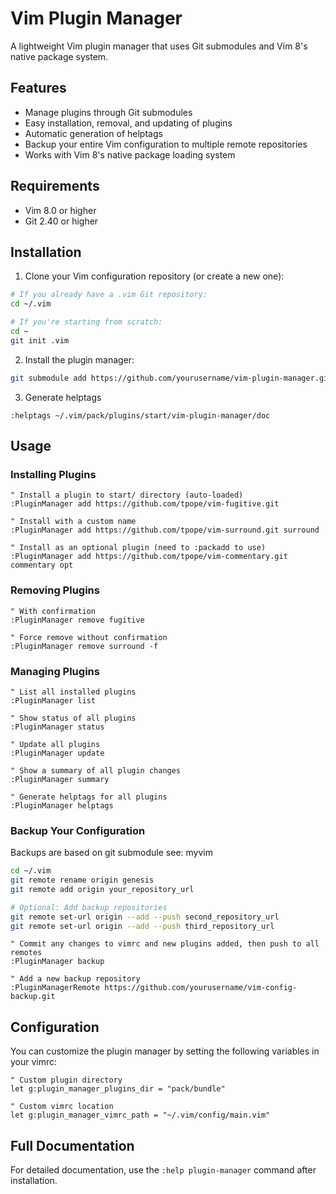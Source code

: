 # Vim Plugin Manager

A lightweight Vim plugin manager that uses Git submodules and Vim 8's native package system.

## Features

- Manage plugins through Git submodules
- Easy installation, removal, and updating of plugins
- Automatic generation of helptags
- Backup your entire Vim configuration to multiple remote repositories
- Works with Vim 8's native package loading system

## Requirements

- Vim 8.0 or higher
- Git 2.40 or higher

## Installation

1. Clone your Vim configuration repository (or create a new one):

```bash
# If you already have a .vim Git repository:
cd ~/.vim

# If you're starting from scratch:
cd ~
git init .vim
```

2. Install the plugin manager:

```bash
git submodule add https://github.com/yourusername/vim-plugin-manager.git ~/.vim/pack/plugins/start/vim-plugin-manager
```


3. Generate helptags

```vim
:helptags ~/.vim/pack/plugins/start/vim-plugin-manager/doc
```

## Usage

### Installing Plugins

```vim
" Install a plugin to start/ directory (auto-loaded)
:PluginManager add https://github.com/tpope/vim-fugitive.git

" Install with a custom name
:PluginManager add https://github.com/tpope/vim-surround.git surround

" Install as an optional plugin (need to :packadd to use)
:PluginManager add https://github.com/tpope/vim-commentary.git commentary opt
```

### Removing Plugins

```vim
" With confirmation
:PluginManager remove fugitive

" Force remove without confirmation
:PluginManager remove surround -f
```

### Managing Plugins

```vim
" List all installed plugins
:PluginManager list

" Show status of all plugins
:PluginManager status

" Update all plugins
:PluginManager update

" Show a summary of all plugin changes
:PluginManager summary

" Generate helptags for all plugins
:PluginManager helptags
```

### Backup Your Configuration

Backups are based on git submodule see: myvim
```bash
cd ~/.vim
git remote rename origin genesis
git remote add origin your_repository_url

# Optional: Add backup repositories
git remote set-url origin --add --push second_repository_url
git remote set-url origin --add --push third_repository_url
``` 

```vim
" Commit any changes to vimrc and new plugins added, then push to all remotes
:PluginManager backup

" Add a new backup repository
:PluginManagerRemote https://github.com/yourusername/vim-config-backup.git
```

## Configuration

You can customize the plugin manager by setting the following variables in your vimrc:

```vim
" Custom plugin directory
let g:plugin_manager_plugins_dir = "pack/bundle"

" Custom vimrc location
let g:plugin_manager_vimrc_path = "~/.vim/config/main.vim"
```

## Full Documentation

For detailed documentation, use the `:help plugin-manager` command after installation.
